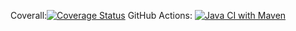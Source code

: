 Coverall:[![Coverage Status](https://coveralls.io/repos/github/shahnawazkhan988/vaccination-management/badge.svg?branch=master)](https://coveralls.io/github/shahnawazkhan988/vaccination-management?branch=master) GitHub Actions: [![Java CI with Maven](https://github.com/shahnawazkhan988/vaccination-management/actions/workflows/maven.yml/badge.svg)](https://github.com/shahnawazkhan988/vaccination-management/actions/workflows/maven.yml)
